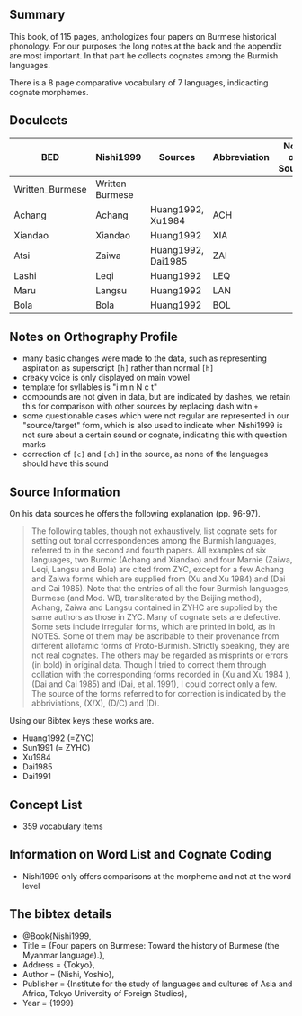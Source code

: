 ## Summary

This book, of 115 pages, 
anthologizes four papers on Burmese historical phonology. For our purposes the long notes at the back and the appendix are most important. In that part he collects cognates among the Burmish languages. 

There is a 8 page comparative vocabulary of 7 languages, indicacting cognate morphemes.

## Doculects

BED             | Nishi1999       | Sources | Abbreviation | Note on Source
---             | ---             | ---     | ---          | ---
Written_Burmese | Written Burmese |         |              |
Achang          | Achang          | Huang1992, Xu1984 | ACH          |
Xiandao         | Xiandao         | Huang1992 | XIA          |
Atsi            | Zaiwa           | Huang1992, Dai1985 | ZAI          |
Lashi           | Leqi            | Huang1992 | LEQ          |
Maru            | Langsu          | Huang1992 | LAN
Bola            | Bola            | Huang1992 | BOL          |

## Notes on Orthography Profile

* many basic changes were made to the data, such as representing aspiration as superscript `[h]` rather than normal `[h]`
* creaky voice is only displayed on main vowel
* template for syllables is "i m n N c t"
* compounds are not given in data, but are indicated by dashes, we retain this for comparison with other sources by replacing dash witn `+`
* some questionable cases which were not regular are represented in our "source/target" form, which is also used to indicate when Nishi1999 is not sure about a certain sound or cognate, indicating this with question marks
* correction of `[c]` and `[ch]` in the source, as none of the languages should have this sound

## Source Information

On his data sources he offers the following explanation (pp. 96-97). 

> The following tables, though not exhaustively, list cognate sets for setting
> out tonal correspondences among the Burmish languages, referred to in the
> second and fourth papers. All examples of six languages, two Burmic (Achang
> and Xiandao) and four Marnie (Zaiwa, Leqi, Langsu and Bola) are cited from
> ZYC, except for a few Achang and Zaiwa forms which are supplied from (Xu and
> Xu 1984) and (Dai and Cai 1985). Note that the entries of all the four
> Burmish languages, Burmese (and Mod. WB, transliterated by the Beijing
> method), Achang, Zaiwa and Langsu contained in ZYHC are supplied by the same
> authors as those in ZYC. Many of cognate sets are defective. Some sets
> include irregular forms, which are printed in bold, as in NOTES. Some of them
> may be ascribable to their provenance from different allofamic forms of
> Proto-Burmish. Strictly speaking, they are not real cognates. The others may
> be regarded as misprints or errors (in bold) in original data. Though I tried
> to correct them through collation with the corresponding forms recorded in
> (Xu and Xu 1984 ), (Dai and Cai 1985) and (Dai, et al. 1991), I could correct
> only a few. The source of the forms referred to for correction is indicated
> by the abbriviations, (X/X), (D/C) and (D).

Using our Bibtex keys these works are. 
* Huang1992 (=ZYC)
* Sun1991 (= ZYHC)
* Xu1984
* Dai1985
* Dai1991

## Concept List

* 359 vocabulary items

## Information on Word List and Cognate Coding

* Nishi1999 only offers comparisons at the morpheme and not at the word level

## The bibtex details

* @Book{Nishi1999,
*  Title                    = {Four papers on Burmese: Toward the history of Burmese (the Myanmar language).},
*  Address                  = {Tokyo},
*  Author                   = {Nishi, Yoshio},
*  Publisher                = {Institute for the study of languages and cultures of Asia and Africa, Tokyo University of Foreign Studies},
*  Year                     = {1999}
